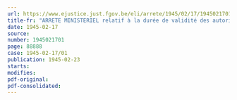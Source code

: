 ```yaml
---
url: https://www.ejustice.just.fgov.be/eli/arrete/1945/02/17/1945021701/justel
title-fr: "ARRETE MINISTERIEL relatif à la durée de validité des autorisations d'approvisionnement individuelles pour chaussures de marche"
date: 1945-02-17
source:
number: 1945021701
page: 88888
case: 1945-02-17/01
publication: 1945-02-23
starts:
modifies:
pdf-original:
pdf-consolidated:
---
```


